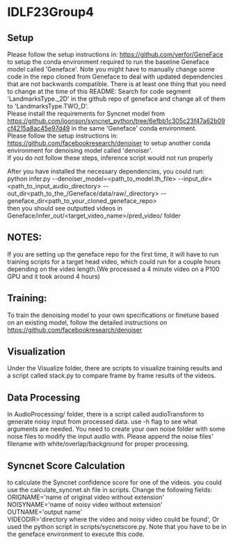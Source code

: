 # IDLF23Group4
## Setup  
Please follow the setup instructions in: https://github.com/yerfor/GeneFace to setup the conda environment required to run the baseline Geneface model called 'Geneface'. Note you might have to manually change some code in the repo cloned from Geneface to deal with updated dependencies that are not backwards compatible. There is at least one thing that you need to change at the time of this README:   Search for code segment 'LandmarksType._2D' in the github repo of geneface and change all of them to 'LandmarksType.TWO_D'.   
Please install the requirements for Syncnet model from https://github.com/joonson/syncnet_python/tree/6efbb1c305c23f47a62b09cf4215a8ac45e97d49 in the same 'Geneface' conda environment.  
Please follow the setup instructions in: https://github.com/facebookresearch/denoiser to setup another conda environment for denoising model called 'denoiser'.  
If you do not follow these steps, inference script would not run properly  
  
After you have installed the necessary dependencies, you could run:  
python infer.py --denoiser_model=<path_to_model.th_file> --input_dir=<path_to_input_audio_directory> --out_dir<path_to_the_/Geneface/data/raw/_directory> --geneface_dir<path_to_your_cloned_geneface_repo>  
then you should see outputted videos in Geneface/infer_out/<target_video_name>/pred_video/ folder  

## NOTES:  
If you are setting up the geneface repo for the first time, it will have to run training scripts for a target head video, which could run for a couple hours depending on the video length.(We processed a 4 minute video on a P100 GPU and it took around 4 hours)    

## Training:
To train the denoising model to your own specifications or finetune based on an existing model, follow the detailed instructions on https://github.com/facebookresearch/denoiser  

## Visualization  
Under the Visualize folder, there are scripts to visualize training results and a script called stack.py to compare frame by frame results of the videos.  

## Data Processing  
In AudioProcessing/ folder, there is a script called audioTransform to generate noisy input from processed data. use -h flag to see what arguments are needed. You need to create your own noise folder with some noise files to modify the input audio with. Please append the noise files' filename with white/overlap/background for proper processing.  

## Syncnet Score Calculation  
to calculate the Syncnet confidence score for one of the videos. you could use the calculate_syncnet.sh file in scripts. Change the following fields:  ORIGNAME='name of original video without extension'  
NOISYNAME='name of noisy video without extension'  
OUTNAME='output name'  
VIDEODIR='directory where the video and noisy video could be found', 
Or used the python script in scripts/sycnetscore.py. Note that you have to be in the geneface environment to execute this code.

